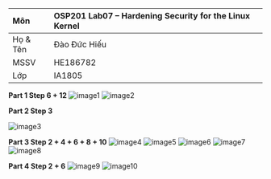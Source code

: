 
| Môn | OSP201 Lab07 – Hardening Security for the Linux Kernel |
| :---- | :---- |
| Họ & Tên | Đào Đức Hiếu |
| MSSV | HE186782 |
| Lớp | IA1805 |

**Part 1 Step 6 \+ 12**
![image1](https://github.com/user-attachments/assets/67cd0f22-39f3-4105-968f-d6ed51618171)
![image2](https://github.com/user-attachments/assets/9e798d52-5cf8-42a6-976a-801bd31ec30f)


**Part 2 Step 3**

![image3](https://github.com/user-attachments/assets/c2e00589-db34-480e-8500-94179b46b62b)


**Part 3 Step 2 \+ 4 \+ 6 \+ 8 \+ 10**
![image4](https://github.com/user-attachments/assets/b28c533c-785b-4b41-8fc7-795d4f880c88)
![image5](https://github.com/user-attachments/assets/903980ec-627a-4c6c-8ec4-62e4704a9b8f)
![image6](https://github.com/user-attachments/assets/9e3324eb-8268-4c96-92ab-794b5acd7567)
![image7](https://github.com/user-attachments/assets/0e5c8ddc-d24f-481f-86df-c44b195fcb0a)
![image8](https://github.com/user-attachments/assets/d5bfdb84-0fbc-485a-9a93-fa2f48813078)



**Part 4 Step 2 \+ 6**
![image9](https://github.com/user-attachments/assets/3fe0ed98-fe25-450b-a054-ae8270118fec)
![image10](https://github.com/user-attachments/assets/9142d56c-7237-42e1-a260-1593f9392b3a)

